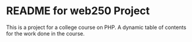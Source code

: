 # README for web250 Project

This is a project for a college course on PHP.
A dynamic table of contents for the work done in the course.
